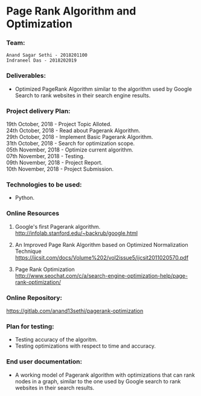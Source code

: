 # Page Rank Algorithm and Optimization  

### Team:  
`Anand Sagar Sethi - 2018201100`  
`Indraneel Das - 2018202019`  


### Deliverables:  
-	Optimized PageRank Algorithm similar to the algorithm used by Google Search to rank websites in their search engine results.  

### Project delivery Plan:  

19th October, 2018	-	Project Topic Alloted.  
24th October, 2018	-	Read about Pagerank Algorithm.  
29th October, 2018	-	Implement Basic Pagerank Algorithm.  
31th October, 2018	-	Search for optimization scope.  
05th November, 2018	-	Optimize current algorithm.  
07th November, 2018	-	Testing.  
09th November, 2018	-	Project Report.  
10th November, 2018	-	Project Submission.  

### Technologies to be used:  
-	Python.  

### Online Resources  
1. Google's first Pagerank algorithm.  
	http://infolab.stanford.edu/~backrub/google.html  

2. An Improved Page Rank Algorithm based on Optimized Normalization Technique  
	https://ijcsit.com/docs/Volume%202/vol2issue5/ijcsit2011020570.pdf  

3. Page Rank Optimization  
	http://www.seochat.com/c/a/search-engine-optimization-help/page-rank-optimization/  

### Online Repository:  
https://gitlab.com/anand13sethi/pagerank-optimization  

### Plan for testing:  
-	Testing accuracy of the algoritm.  
-	Testing optimizations with respect to time and accuracy.  

### End user documentation:  
-	A working model of Pagerank algorithm with optimizations that can rank nodes in a graph, similar to the one used by Google search to rank websites in their search results.
